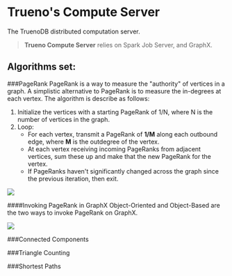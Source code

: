 # Trueno's Compute Server
The TruenoDB distributed computation server.


> **Trueno Compute Server** relies on Spark Job Server, and GraphX.

## Algorithms set:

###PageRank
PageRank is a way to measure the "authority" of vertices in a graph. A simplistic alternative to PageRank is to measure the in-degrees at each vertex.
The algorithm is describe as follows:
1. Initialize the vertices with a starting PageRank of 1/N, where N is the number of vertices in the graph.
2. Loop:
   * For each vertex, transmit a PageRank of **1/M** along each outbound edge, where **M** is the outdegree of the vertex.
   * At each vertex receiving incoming PageRanks from adjacent vertices, sum these up and make that the new PageRank for the vertex.
   * If PageRanks haven't significantly changed across the graph since the previous iteration, then exit.

  ![](/assets/images/PageRank-iteration.png)

####Invoking PageRank in GraphX
Object-Oriented and Object-Based are the two ways to invoke PageRank on GraphX.

  ![](/assets/images/PageRank-object-graph.png)

###Connected Components



###Triangle Counting



###Shortest Paths
